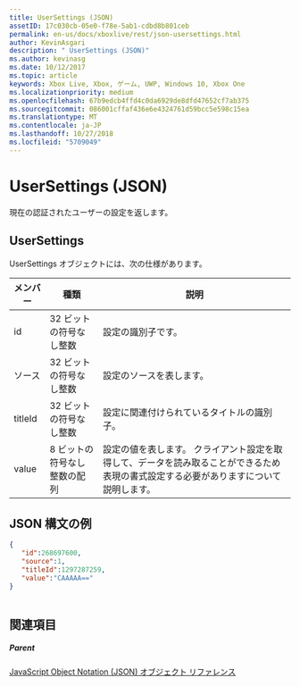 ```yaml
---
title: UserSettings (JSON)
assetID: 17c030cb-05e0-f78e-5ab1-cdbd8b801ceb
permalink: en-us/docs/xboxlive/rest/json-usersettings.html
author: KevinAsgari
description: " UserSettings (JSON)"
ms.author: kevinasg
ms.date: 10/12/2017
ms.topic: article
keywords: Xbox Live, Xbox, ゲーム, UWP, Windows 10, Xbox One
ms.localizationpriority: medium
ms.openlocfilehash: 67b9edcb4ffd4c0da6929de8dfd47652cf7ab375
ms.sourcegitcommit: 086001cffaf436e6e4324761d59bcc5e598c15ea
ms.translationtype: MT
ms.contentlocale: ja-JP
ms.lasthandoff: 10/27/2018
ms.locfileid: "5709049"
---
```

# <a name="usersettings-json"></a>UserSettings (JSON)
現在の認証されたユーザーの設定を返します。 
<a id="ID4EN"></a>

 
## <a name="usersettings"></a>UserSettings
 
UserSettings オブジェクトには、次の仕様があります。
 
| メンバー| 種類| 説明| 
| --- | --- | --- | 
| id| 32 ビットの符号なし整数| 設定の識別子です。| 
| ソース| 32 ビットの符号なし整数| 設定のソースを表します。 | 
| titleId| 32 ビットの符号なし整数| 設定に関連付けられているタイトルの識別子。 | 
| value| 8 ビットの符号なし整数の配列| 設定の値を表します。 クライアント設定を取得して、データを読み取ることができるため表現の書式設定する必要がありますについて説明します。 | 
  
<a id="ID4EJC"></a>

 
## <a name="sample-json-syntax"></a>JSON 構文の例
 

```json
{
   "id":268697600,
   "source":1,
   "titleId":1297287259,
   "value":"CAAAAA=="
}
    
```

  
<a id="ID4ESC"></a>

 
## <a name="see-also"></a>関連項目
 
<a id="ID4EUC"></a>

 
##### <a name="parent"></a>Parent 

[JavaScript Object Notation (JSON) オブジェクト リファレンス](atoc-xboxlivews-reference-json.md)

   